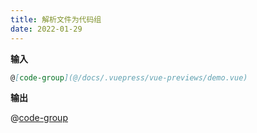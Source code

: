 ```yaml
---
title: 解析文件为代码组
date: 2022-01-29
---
```


**输入**

```md
@[code-group](@/docs/.vuepress/vue-previews/demo.vue)
```

**输出**

@[code-group](@/docs/.vuepress/vue-previews/demo.vue)
